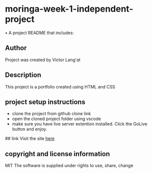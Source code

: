 # moringa-week-1-independent-project
• A project README that includes:
## Author
Project was created by Victor Lang'at

## Description
This project is a portfolio created using HTML and CSS

## project setup instructions
- clone the project from github clone link
- open the cloned project folder using vscode
- make sure you have live server extention installed. Click the GoLive button and enjoy. 

## link
Visit the site [here](https://viktrine.github.io/moringa-week-1-independent-project)

## copyright and license information
MIT
The software is supplied under rights to use, share, change
